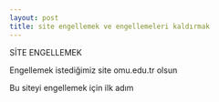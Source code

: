 ```yaml
---
layout: post
title: site engellemek ve engellemeleri kaldırmak
---
```


SİTE ENGELLEMEK

Engellemek istediğimiz site omu.edu.tr olsun 

Bu siteyi engellemek için ilk adım
